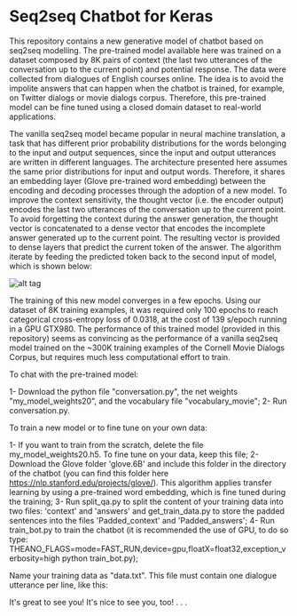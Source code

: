 # Seq2seq Chatbot for Keras
This repository contains a new generative model of chatbot based on seq2seq modelling. The pre-trained model available here was trained on a dataset composed by 8K pairs of context (the last two utterances of the conversation up to the current point) and potential response. The data were collected from dialogues of English courses online. The idea is to avoid the impolite answers that can happen when the chatbot is trained, for example, on Twitter dialogs or movie dialogs corpus. Therefore, this pre-trained model can be fine tuned using a closed domain dataset to real-world applications.

The vanilla seq2seq model became popular in neural machine translation, a task that has different prior probability distributions for the words belonging to the input and output sequences, since the input and output utterances are written in different languages. The architecture presented here assumes the same prior distributions for input and output words. Therefore, it shares an embedding layer (Glove pre-trained word embedding) between the encoding and decoding processes through the adoption of a new model. To improve the context sensitivity, the thought vector (i.e. the encoder output) encodes the last two utterances of the conversation up to the current point. To avoid forgetting the context during the answer generation, the thought vector is concatenated to a dense vector that encodes the incomplete answer generated up to the current point. The resulting vector is provided to dense layers that predict the current token of the answer. The algorithm iterate by feeding the predicted token back to the second input of model, which is shown below:

![alt tag](https://github.com/oswaldoludwig/Seq2seq-Chatbot-for-Keras/blob/master/model_graph.png)

The training of this new model converges in a few epochs. Using our dataset of 8K training examples, it was required only 100 epochs to reach categorical cross-entropy loss of 0.0318, at the cost of 139 s/epoch running in a GPU GTX980. The performance of this trained model (provided in this repository) seems as convincing as the performance of a vanilla seq2seq model trained on the ~300K training examples of the Cornell Movie Dialogs Corpus, but requires much less computational effort to train.

To chat with the pre-trained model:

1- Download the python file "conversation.py", the net weights "my_model_weights20", and the vocabulary file "vocabulary_movie";
2- Run conversation.py.
 
To train a new model or to fine tune on your own data:

1- If you want to train from the scratch, delete the file my_model_weights20.h5. To fine tune on your data, keep this file;
2- Download the Glove folder 'glove.6B' and include this folder in the directory of the chatbot (you can find this folder here https://nlp.stanford.edu/projects/glove/). This algorithm applies transfer learning by using a pre-trained word embedding, which is fine tuned during the training;
3- Run split_qa.py to split the content of your training data into two files: 'context' and 'answers' and get_train_data.py to store the padded sentences into the files 'Padded_context' and 'Padded_answers';
4- Run train_bot.py to train the chatbot (it is recommended the use of GPU, to do so type: THEANO_FLAGS=mode=FAST_RUN,device=gpu,floatX=float32,exception_verbosity=high python train_bot.py);

Name your training data as "data.txt". This file must contain one dialogue utterance per line, like this:

It's great to see you!
It's nice to see you, too!
.
.
.
